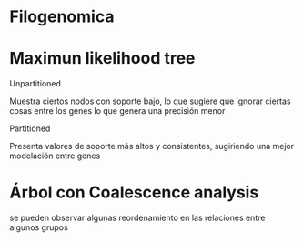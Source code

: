 # Filogenomica
# Maximun likelihood tree
Unpartitioned

Muestra ciertos nodos con soporte bajo, lo que sugiere que ignorar ciertas cosas entre los genes lo que genera una precisión menor

Partitioned

Presenta valores de soporte más altos y consistentes, sugiriendo una mejor modelación entre genes

# Árbol con Coalescence analysis

se pueden observar algunas reordenamiento en las relaciones entre algunos grupos
